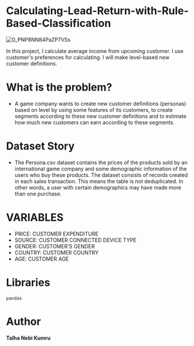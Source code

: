 # Calculating-Lead-Return-with-Rule-Based-Classification

![0_PNP8NN84PaZP7VSs](https://user-images.githubusercontent.com/73841520/120351719-c5c35680-c308-11eb-9906-ac4a3a4c3b64.jpg)

In this project, I calculate average income from upcoming customer. I use customer's preferences for calculating. I will make level-based new customer definitions.

# What is the problem?
- A game company wants to create new customer definitions (personas) based on level by using some features of its customers, to create segments according to these new customer definitions and to estimate how much new customers can earn according to these segments.

# Dataset Story
- The Persona.csv dataset contains the prices of the products sold by an international game company and some demographic information of the users who buy these products.
The dataset consists of records created in each sales transaction.
This means the table is not deduplicated.
In other words, a user with certain demographics may have made more than one purchase.

# VARIABLES
- PRICE: CUSTOMER EXPENDITURE
- SOURCE: CUSTOMER CONNECTED DEVICE TYPE
- GENDER: CUSTOMER'S GENDER
- COUNTRY: CUSTOMER COUNTRY
- AGE: CUSTOMER AGE

# Libraries

```
pandas
```

# Author

**Talha Nebi Kumru**

